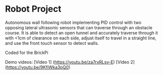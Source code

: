 # Robot Project
Autonomous wall following robot implementing PID control with two opposing lateral ultrasonic sensors that can traverse through an obstacle course. It is able to detect an open tunnel and accurately traverse through it with <1cm of clearance on each side, adjust itself to travel in a straight line, and use the front touch sensor to detect walls. 

Coded for the BrickPi

Demo videos: 
[Video 1] (https://youtu.be/za7rxRLsv-E)
[Video 2] (https://youtu.be/9KfiWka3pQ0)
